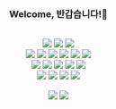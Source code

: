 <h3 align="center"> Welcome, 반갑습니다!👋 </h3>
<br/>
<div align="center">
  <a href="https://www.instagram.com/d0_.yxn_" target="_blank"><img src="https://img.shields.io/badge/Instagram-E4405F.svg?style=for-the-badge&logo=Instagram&logoColor=white"/></a>
  <a href="https://www.youtube.com/channel/UC8sUzhRqdKGUql0BgHVJ3jQ" target="_blank"><img src="https://img.shields.io/badge/YouTube-%23FF0000.svg?style=for-the-badge&logo=YouTube&logoColor=white"/></a>
  <a href="https://blog.naver.com/d0yxn" target="_blank"><img src="https://img.shields.io/badge/Blog-03C75A.svg?style=for-the-badge&logo=Naver&logoColor=white"/></a>
  <br/>
  <img src="https://img.shields.io/badge/Dart-0175C2.svg?style=for-the-badge&logo=Dart&logoColor=white"/>
  <img src="https://img.shields.io/badge/Flutter-02569B.svg?style=for-the-badge&logo=Flutter&logoColor=white"/>
  <img src="https://img.shields.io/badge/HTML-E34F26.svg?style=for-the-badge&logo=HTML5&logoColor=white"/>
  <img src="https://img.shields.io/badge/CSS-1572B6.svg?style=for-the-badge&logo=CSS3&logoColor=white"/>
  <img src="https://img.shields.io/badge/C-004482.svg?style=for-the-badge&logo=C&logoColor=white"/>
  <img src="https://img.shields.io/badge/C++-00599C.svg?style=for-the-badge&logo=cplusplus&logoColor=white"/>
  <br/>
  <img src="https://img.shields.io/badge/Figma-F24E1E.svg?style=for-the-badge&logo=Figma&logoColor=white"/>
  <img src="https://img.shields.io/badge/github-%23121011.svg?style=for-the-badge&logo=github&logoColor=white"/>
  <img src="https://img.shields.io/badge/Notion-000000.svg?style=for-the-badge&logo=Notion&logoColor=white"/>
  <img src="https://img.shields.io/badge/Discord-%235865F2.svg?style=for-the-badge&logo=discord&logoColor=white"/>
  <img src="https://img.shields.io/badge/Slack-4A154B?style=for-the-badge&logo=slack&logoColor=white"/> 
  <br/>
  <img src="https://img.shields.io/badge/Visual%20Studio%20Code-0078d7.svg?style=for-the-badge&logo=visual-studio-code&logoColor=white"/>
  <img src="https://img.shields.io/badge/Android%20Studio-3DDC84.svg?style=for-the-badge&logo=android-studio&logoColor=white"/>
  <img src="https://img.shields.io/badge/-Arduino-00979D?style=for-the-badge&logo=Arduino&logoColor=white"/>
  <img src="https://img.shields.io/badge/Firebase-039BE5?style=for-the-badge&logo=Firebase&logoColor=white"/>
  <br/><br/>
  <img src="https://github-readme-stats.vercel.app/api/top-langs/?username=dodo07070707&layout=compact">
  <img src="https://github-readme-stats.vercel.app/api?username=dodo07070707&include_all_commits=true&theme=vue&hide_border=true&count_private=true)](https://github.com/dodo07070707/github-readme-stats">
  
</div>

